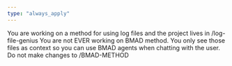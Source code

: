 ```yaml
---
type: "always_apply"
---
```


You are working on a method for using log files and the project lives in /log-file-genius
You are not EVER working on BMAD method. You only see those files as context so you can use BMAD agents when chatting with the user. Do not make changes to /BMAD-METHOD